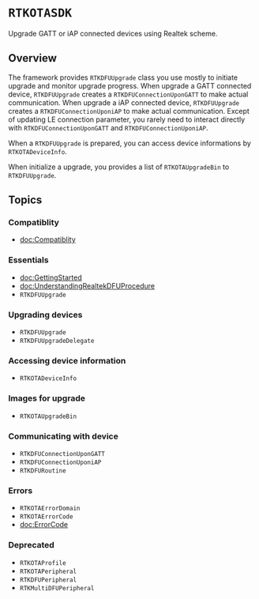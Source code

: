 #  ``RTKOTASDK``

Upgrade GATT or iAP connected devices using Realtek scheme.

## Overview

The framework provides ``RTKDFUUpgrade`` class you use mostly to initiate upgrade and monitor upgrade progress. When upgrade a GATT connected device, ``RTKDFUUpgrade`` creates a ``RTKDFUConnectionUponGATT`` to make actual communication. When upgrade a iAP connected device, ``RTKDFUUpgrade`` creates a  ``RTKDFUConnectionUponiAP`` to make actual communication. Except of updating LE connection parameter, you rarely need to interact directly with ``RTKDFUConnectionUponGATT`` and ``RTKDFUConnectionUponiAP``.

When a ``RTKDFUUpgrade`` is prepared, you can access device informations by ``RTKOTADeviceInfo``.

When initialize a upgrade, you provides a list of ``RTKOTAUpgradeBin`` to ``RTKDFUUpgrade``.

## Topics

### Compatiblity

- <doc:Compatiblity>

### Essentials

- <doc:GettingStarted>
- <doc:UnderstandingRealtekDFUProcedure>
- ``RTKDFUUpgrade``

### Upgrading devices

- ``RTKDFUUpgrade``
- ``RTKDFUUpgradeDelegate``


### Accessing device information

- ``RTKOTADeviceInfo``


### Images for upgrade

- ``RTKOTAUpgradeBin``


### Communicating with device

- ``RTKDFUConnectionUponGATT``
- ``RTKDFUConnectionUponiAP``
- ``RTKDFURoutine``


### Errors

- ``RTKOTAErrorDomain``
- ``RTKOTAErrorCode``
- <doc:ErrorCode>


### Deprecated
- ``RTKOTAProfile``
- ``RTKOTAPeripheral``
- ``RTKDFUPeripheral``
- ``RTKMultiDFUPeripheral``
